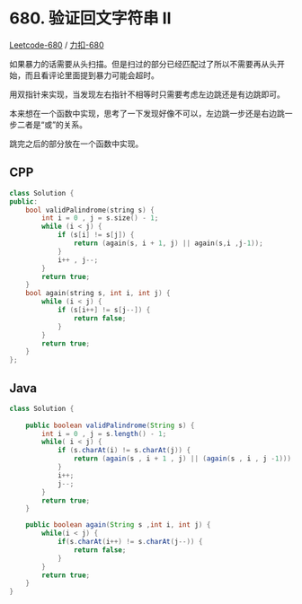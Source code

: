 # 680. 验证回文字符串 Ⅱ

[Leetcode-680](https://leetcode.com/problems/valid-palindrome-ii/) / [力扣-680](https://leetcode-cn.com/problems/valid-palindrome-ii/)

如果暴力的话需要从头扫描。但是扫过的部分已经匹配过了所以不需要再从头开始，而且看评论里面提到暴力可能会超时。

用双指针来实现，当发现左右指针不相等时只需要考虑左边跳还是有边跳即可。

本来想在一个函数中实现，思考了一下发现好像不可以，左边跳一步还是右边跳一步二者是“或”的关系。

跳完之后的部分放在一个函数中实现。

## CPP

```cpp
class Solution {
public:
    bool validPalindrome(string s) {
        int i = 0 , j = s.size() - 1;
        while (i < j) {
            if (s[i] != s[j]) {
                return (again(s, i + 1, j) || again(s,i ,j-1));
            }
            i++ , j--;
        }
        return true;
    }
    bool again(string s, int i, int j) {
        while (i < j) {
            if (s[i++] != s[j--]) {
                return false;
            } 
        }
        return true;
    }
};
```

## Java

```java
class Solution {
    
    public boolean validPalindrome(String s) {
        int i = 0 , j = s.length() - 1;
        while( i < j) {
            if (s.charAt(i) != s.charAt(j)) {
                return (again(s , i + 1 , j) || (again(s , i , j -1)));
            }
            i++;
            j--;
        }
        return true;
    }

    public boolean again(String s ,int i, int j) {
        while(i < j) {
            if(s.charAt(i++) != s.charAt(j--)) {
                return false;
            }
        }
        return true;
    }
}
```
